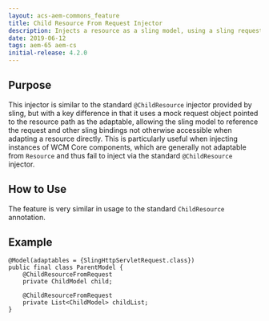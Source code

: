 ```yaml
---
layout: acs-aem-commons_feature
title: Child Resource From Request Injector
description: Injects a resource as a sling model, using a sling request as the adaptable
date: 2019-06-12
tags: aem-65 aem-cs
initial-release: 4.2.0
---
```


## Purpose

This injector is similar to the standard `@ChildResource` injector provided by sling, but with a key difference in that
it uses a mock request object pointed to the resource path as the adaptable, allowing the sling model to reference the
request and other sling bindings not otherwise accessible when adapting a resource directly.  This is particularly
useful when injecting instances of WCM Core components, which are generally not adaptable from `Resource` and thus
fail to inject via the standard `@ChildResource` injector. 

## How to Use

The feature is very similar in usage to the standard `ChildResource` annotation.

## Example

    @Model(adaptables = {SlingHttpServletRequest.class})
    public final class ParentModel {
        @ChildResourceFromRequest
        private ChildModel child;
    
        @ChildResourceFromRequest
        private List<ChildModel> childList;
    }
